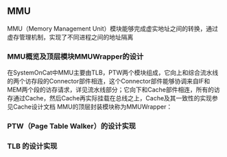 ## MMU
MMU（Memory Management Unit）模块能够完成虚实地址之间的转换，通过虚存管理机制，实现了不同进程之间的地址隔离

### MMU概览及顶层模块MMUWrapper的设计
在SystemOnCat中MMU主要由TLB，PTW两个模块组成，它向上和综合流水线的两个访存段的Connector部件相连，这个Connector部件能够协调来自IF和MEM两个段的访存请求，详见流水线部分；它向下和Cache部件相连，所有的访存通过Cache，然后Cache再实际挂载在总线之上，Cache及其一致性的实现参见Cache设计文档
MMU的顶层封装模块称为MMUWrapper：

### PTW（Page Table Walker）的设计实现

### TLB 的设计实现